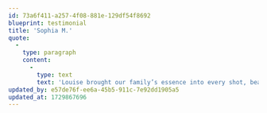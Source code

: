 ```yaml
---
id: 73a6f411-a257-4f08-881e-129df54f8692
blueprint: testimonial
title: 'Sophia M.'
quote:
  -
    type: paragraph
    content:
      -
        type: text
        text: 'Louise brought our family’s essence into every shot, beautifully capturing moments we will cherish forever. Her gentle guidance made the experience feel natural, and the results were beyond what we imagined—stunning, authentic, and deeply meaningful.'
updated_by: e57de76f-ee6a-45b5-911c-7e92dd1905a5
updated_at: 1729867696
---
```

